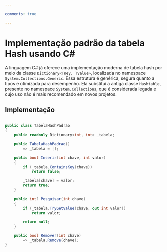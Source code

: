 ```yaml
---

comments: true

---
```


# **Implementação padrão da tabela Hash usando C#**

A linguagem C# já oferece uma implementação moderna de tabela hash por meio da classe `Dictionary<TKey, TValue>`, localizada no namespace `System.Collections.Generic`. Essa estrutura é genérica, segura quanto a tipos e otimizada para desempenho. Ela substitui a antiga classe `Hashtable`, presente no namespace `System.Collections`, que é considerada legada e cujo uso não é mais recomendado em novos projetos.

## **Implementação**

```csharp

public class TabelaHashPadrao
{
    public readonly Dictionary<int, int> _tabela;

    public TabelaHashPadrao()
        => _tabela = [];

    public bool Inserir(int chave, int valor)
    {
        if (_tabela.ContainsKey(chave))
            return false;

        _tabela[chave] = valor;
        return true;
    }

    public int? Pesquisar(int chave)
    {
        if (_tabela.TryGetValue(chave, out int valor))
            return valor;

        return null;
    }

    public bool Remover(int chave)
        => _tabela.Remove(chave);
}

```